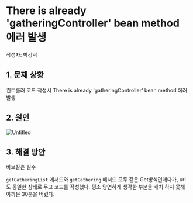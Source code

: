 # There is already 'gatheringController' bean method 에러 발생
작성자: 박강락
## 1. 문제 상황

컨트롤러 코드 작성시 There is already 'gatheringController' bean method 에러 발생

## 2. 원인

![Untitled](https://prod-files-secure.s3.us-west-2.amazonaws.com/639d7f4b-a2a8-4e6f-b2f8-75c80ce32576/9297a5c9-9047-4cf2-94c1-8009988184d6/Untitled.png)

## 3. 해결 방안
바보같은 실수

`getGatheringList` 메서드와 `getGathering` 메서드 모두 같은 Get방식인데다가, url도 동일한 상태로 두고 코드를 작성했다. 평소 당연하게 생각한 부분을 캐치 하지 못해 아까운 30분을 버렸다.